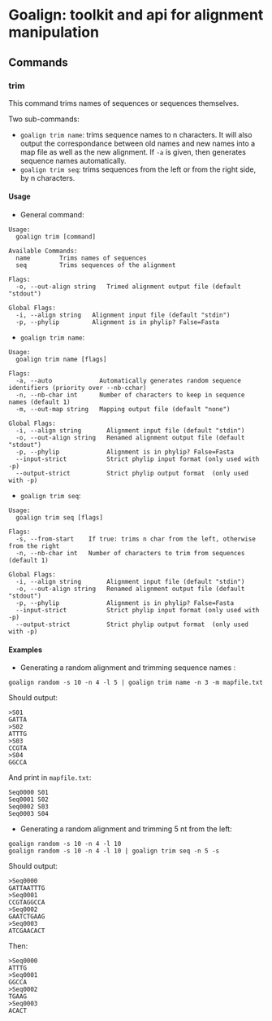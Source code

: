 # Goalign: toolkit and api for alignment manipulation

## Commands

### trim
This command trims names of sequences or sequences themselves.

Two sub-commands:
* `goalign trim name`: trims sequence names to n characters. It will also output the correspondance between old names and new names into a map file as well as the new alignment. If `-a` is given, then generates sequence names automatically.
* `goalign trim seq`: trims sequences from the left or from the right side, by n characters.

#### Usage
* General command:
```
Usage:
  goalign trim [command]

Available Commands:
  name        Trims names of sequences
  seq         Trims sequences of the alignment

Flags:
  -o, --out-align string   Trimed alignment output file (default "stdout")

Global Flags:
  -i, --align string   Alignment input file (default "stdin")
  -p, --phylip         Alignment is in phylip? False=Fasta
```

* `goalign trim name`: 
```
Usage:
  goalign trim name [flags]

Flags:
  -a, --auto             Automatically generates random sequence identifiers (priority over --nb-cchar)
  -n, --nb-char int      Number of characters to keep in sequence names (default 1)
  -m, --out-map string   Mapping output file (default "none")

Global Flags:
  -i, --align string       Alignment input file (default "stdin")
  -o, --out-align string   Renamed alignment output file (default "stdout")
  -p, --phylip             Alignment is in phylip? False=Fasta
  --input-strict           Strict phylip input format (only used with -p)
  --output-strict          Strict phylip output format  (only used with -p)

```


* `goalign trim seq`:
```
Usage:
  goalign trim seq [flags]

Flags:
  -s, --from-start    If true: trims n char from the left, otherwise from the right
  -n, --nb-char int   Number of characters to trim from sequences (default 1)

Global Flags:
  -i, --align string       Alignment input file (default "stdin")
  -o, --out-align string   Renamed alignment output file (default "stdout")
  -p, --phylip             Alignment is in phylip? False=Fasta
  --input-strict           Strict phylip input format (only used with -p)
  --output-strict          Strict phylip output format  (only used with -p)
```

#### Examples
* Generating a random alignment and trimming sequence names :
```
goalign random -s 10 -n 4 -l 5 | goalign trim name -n 3 -m mapfile.txt
```

Should output:
```
>S01
GATTA
>S02
ATTTG
>S03
CCGTA
>S04
GGCCA
```
And print in `mapfile.txt`:
```
Seq0000	S01
Seq0001	S02
Seq0002	S03
Seq0003	S04
```

* Generating a random alignment and trimming 5 nt from the left:
```
goalign random -s 10 -n 4 -l 10 
goalign random -s 10 -n 4 -l 10 | goalign trim seq -n 5 -s 
```

Should output:
```
>Seq0000
GATTAATTTG
>Seq0001
CCGTAGGCCA
>Seq0002
GAATCTGAAG
>Seq0003
ATCGAACACT
```
Then:
```
>Seq0000
ATTTG
>Seq0001
GGCCA
>Seq0002
TGAAG
>Seq0003
ACACT
```
